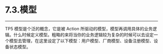 # 7.3.模型

---

TP5 模型是个泛的概念，它是被 Action 所驱动的模型，模型再调用具体的业务逻辑。什么时候定义模型。粗略的来将当你的业务逻辑较为复杂的时候可以去设定一个模型去管理，在这里设定了以下模型：用户模型、厂商模型、设备注册模型、设备状态模型。
